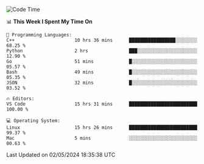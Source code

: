 
<!--START_SECTION:waka-->
![Code Time](http://img.shields.io/badge/Code%20Time-1%2C882%20hrs%2047%20mins-blue)

📊 **This Week I Spent My Time On** 

```text
💬 Programming Languages: 
C++                      10 hrs 36 mins      █████████████████░░░░░░░░   68.25 % 
Python                   2 hrs               ███░░░░░░░░░░░░░░░░░░░░░░   12.90 % 
Go                       51 mins             █░░░░░░░░░░░░░░░░░░░░░░░░   05.57 % 
Bash                     49 mins             █░░░░░░░░░░░░░░░░░░░░░░░░   05.35 % 
JSON                     32 mins             █░░░░░░░░░░░░░░░░░░░░░░░░   03.52 % 

🔥 Editors: 
VS Code                  15 hrs 31 mins      █████████████████████████   100.00 % 

💻 Operating System: 
Linux                    15 hrs 26 mins      █████████████████████████   99.37 % 
Mac                      5 mins              ░░░░░░░░░░░░░░░░░░░░░░░░░   00.63 % 
```


 Last Updated on 02/05/2024 18:35:38 UTC
<!--END_SECTION:waka-->

